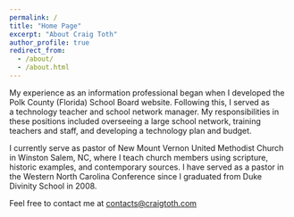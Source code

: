 ```yaml
---
permalink: /
title: "Home Page"
excerpt: "About Craig Toth"
author_profile: true
redirect_from:
  - /about/
  - /about.html
---
```


My experience as an information professional began when I developed the Polk County (Florida) School Board website. Following this, I served as a technology teacher and school network manager. My responsibilities in these positions included overseeing a large school network, training teachers and staff, and developing a technology plan and budget.

I currently serve as pastor of New Mount Vernon United Methodist Church in Winston Salem, NC, where I teach church members using scripture, historic examples, and contemporary sources. I have served as a pastor in the Western North Carolina Conference since I graduated from Duke Divinity School in 2008.

Feel free to contact me at <contacts@craigtoth.com>
